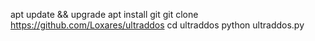 
apt update && upgrade
apt install git
git clone https://github.com/Loxares/ultraddos
cd ultraddos
python ultraddos.py
